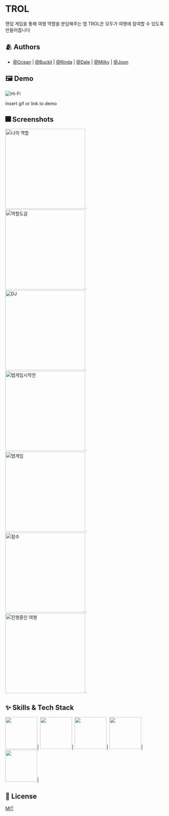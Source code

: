 # TROL
랜덤 게임을 통해 여행 역할을 분담해주는 앱
TROL은 모두가 여행에 참여할 수 있도록 만들어줍니다

## :people_hugging: Authors

- [@Ocean](https://github.com/hurdasol98) | [@Buckil](https://github.com/Byeongsoo-Min) | [@Rinda](https://www.github.com/) | [@Dale](https://github.com/HyeS00) | [@Milky](https://www.github.com/) | [@Joon](https://github.com/ChickenJoah)


## :framed_picture: Demo
![Hi-Fi](https://user-images.githubusercontent.com/67789254/174730573-25a5e149-6d39-45b9-a439-3f65faa28b6d.png)

Insert gif or link to demo


## :fireworks: Screenshots
<img width="250" alt="나의 역할" src="https://user-images.githubusercontent.com/73656470/174737543-dc619818-ffb3-49c3-8943-170ab59d5f8d.png">.
<img width="250" alt="역할도감" src="https://user-images.githubusercontent.com/73656470/174737555-bfce2d54-098f-4c05-b3e8-2ad991e76c26.png">.
<img width="250" alt="DJ" src="https://user-images.githubusercontent.com/73656470/174737559-170d9fc7-fccf-4b5e-8ce9-f21a1704cc67.png">.
<img width="250" alt="탭게임시작전" src="https://user-images.githubusercontent.com/73656470/174737561-f0ac24c7-1e3e-4d59-a290-a5d9d6f74418.png">.
<img width="250" alt="탭게임" src="https://user-images.githubusercontent.com/73656470/174737564-2fb1cf9f-9b54-4233-bd95-33633b5e6f73.png">.
<img width="250" alt="점수" src="https://user-images.githubusercontent.com/73656470/174737567-16f49199-a6b0-4565-a8f1-363d98442daa.png">.
<img width="250" alt="진행중인 여행" src="https://user-images.githubusercontent.com/73656470/174737569-43168282-a74d-44b3-b9a9-a2cec9a4cea5.png">.


## :sparkles: Skills & Tech Stack
<img width="100" src="https://img.shields.io/badge/Swift-F05138?style=for-the-badge&logo=Swift&logoColor=white">|
<img width="100" src="https://img.shields.io/badge/Notion-000000?style=for-the-badge&logo=Notion&logoColor=white">|
<img width="100" src="https://img.shields.io/badge/GitHub-181717?style=for-the-badge&logo=GitHub&logoColor=white">|
<img width="100" src="https://img.shields.io/badge/Sketch-F7B500?style=for-the-badge&logo=Sketch&logoColor=white">|
<img width="100" src="https://img.shields.io/badge/Adobe Photoshop-31A8FF?style=for-the-badge&logo=Adobe Photoshop&logoColor=white">|

## :lock_with_ink_pen: License

[MIT](https://choosealicense.com/licenses/mit/)
